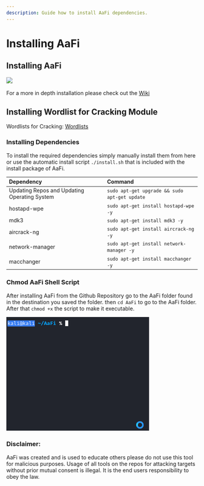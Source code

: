 ```yaml
---
description: Guide how to install AaFi dependencies.
---
```


# Installing AaFi

## Installing AaFi

![](https://user-images.githubusercontent.com/49574294/113787890-780fe080-9701-11eb-9af6-4813a7985928.png)

For a more in depth installation please check out the [Wiki](https://docs.aafi.xyz)

## Installing Wordlist for Cracking Module

Wordlists for Cracking: [Wordlists](https://www.mediafire.com/folder/e8ltrg1zo3oy9/Wordlists)

### Installing Dependencies

To install the required dependencies simply manually install them from here or use the automatic install script `./install.sh` that is included with the install package of AaFi.

| Dependency | Command |
| :--- | :--- |
| Updating Repos and Updating Operating System | `sudo apt-get upgrade && sudo apt-get update` |
| hostapd-wpe | `sudo apt-get install hostapd-wpe -y` |
| mdk3 | `sudo apt-get install mdk3 -y` |
| aircrack-ng | `sudo apt-get install aircrack-ng -y` |
| network-manager | `sudo apt-get install network-manager -y` |
| macchanger | `sudo apt-get install macchanger -y` |

### Chmod AaFi Shell Script

After installing AaFi from the Github Repository go to the AaFi folder found in the destination you saved the folder. then `cd AaFi` to go to the AaFi folder. After that `chmod +x` the script to make it executable.

![](.gitbook/assets/4oyxi9l7qr.gif)

### Disclaimer:

AaFi was created and is used to educate others please do not use this tool for malicious purposes. Usage of all tools on the repos for attacking targets without prior mutual consent is illegal. It is the end users responsibility to obey the law.


